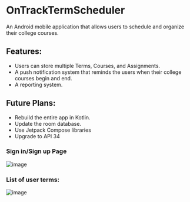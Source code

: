 # OnTrackTermScheduler

An Android mobile application that allows users to schedule and organize their college courses.

## Features:
- Users can store multiple Terms, Courses, and Assignments.
- A push notification system that reminds the users when their college courses begin and end.
- A reporting system.

## Future Plans:
- Rebuild the entire app in Kotlin.
- Update the room database.
- Use Jetpack Compose libraries
- Upgrade to API 34

### Sign in/Sign up Page
![image](https://github.com/julianjohnson10/OnTrackTermScheduler/assets/101589828/e1fca228-c87f-4d00-a79f-d0fb1e23cb97)


### List of user terms:
![image](https://github.com/julianjohnson10/OnTrackTermScheduler/assets/101589828/62e975b1-af15-4333-95a4-0225cdf37e86)
